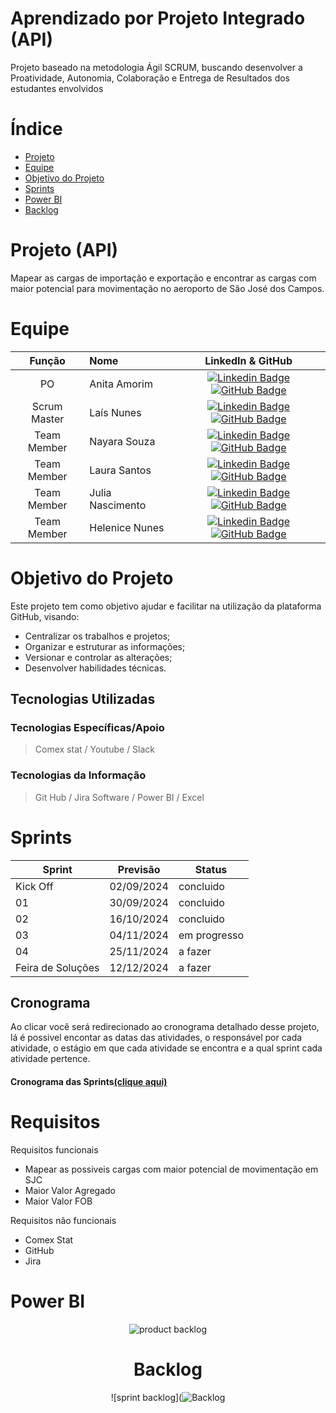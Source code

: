 #  Aprendizado por Projeto Integrado (API)

  Projeto baseado na metodologia Ágil SCRUM, buscando desenvolver a Proatividade, Autonomia, Colaboração e Entrega de Resultados dos estudantes envolvidos
  
 # Índice

* [Projeto](#projeto-template)
* [Equipe](#equipe)
* [Objetivo do Projeto](#objetivo-do-projeto)
* [Sprints](#Sprints)
* [Power BI](#Power-BI)
* [Backlog](#Backlog)
  

# Projeto (API) 
Mapear as cargas de importação e exportação e encontrar as cargas com maior potencial para movimentação no aeroporto de São José dos Campos.

# Equipe
|    Função     | Nome                                  |                                                                                                                                                      LinkedIn & GitHub                                                                                                                                                      |
| :-----------: | :------------------------------------ | :-------------------------------------------------------------------------------------------------------------------------------------------------------------------------------------------------------------------------------------------------------------------------------------------------------------------------: |
| PO |   Anita Amorim    |     [![Linkedin Badge](https://img.shields.io/badge/Linkedin-blue?style=flat-square&logo=Linkedin&logoColor=white)](https://br.linkedin.com/in/nayara-souza-a6734472) [![GitHub Badge](https://img.shields.io/badge/GitHub-111217?style=flat-square&logo=github&logoColor=white)](https://github.com/naaaires)              |
| Scrum Master  | Laís Nunes  |      [![Linkedin Badge](https://img.shields.io/badge/Linkedin-blue?style=flat-square&logo=Linkedin&logoColor=white)](https://www.linkedin.com/in/la%C3%ADs-pereira-oliveira-nunes-58389b254?utm_source=share&utm_campaign=share_via&utm_content=profile&utm_medium=android_app) [![GitHub Badge](https://img.shields.io/badge/GitHub-111217?style=flat-square&logo=github&logoColor=white)](https://github.com/Lais-Nunes)     |
| Team Member   | Nayara Souza              |         [![Linkedin Badge](https://img.shields.io/badge/Linkedin-blue?style=flat-square&logo=Linkedin&logoColor=white)](https://www.linkedin.com/in/anita-victoria-16208a24a?utm_source=share&utm_campaign=share_via&utm_content=profile&utm_medium=android_app) [![GitHub Badge](https://img.shields.io/badge/GitHub-111217?style=flat-square&logo=github&logoColor=white)](https://github.com/Anita725)        |
|  Team Member  | Laura Santos                  |   [![Linkedin Badge](https://img.shields.io/badge/Linkedin-blue?style=flat-square&logo=Linkedin&logoColor=white)](https://www.linkedin.com/in/laura-marques-a451b8272?utm_source=share&utm_campaign=share_via&utm_content=profile&utm_medium=android_app) [![GitHub Badge](https://img.shields.io/badge/GitHub-111217?style=flat-square&logo=github&logoColor=white)](https://github.com/Laura-Marques/Inform-tica)   |
|  Team Member  | Julia Nascimento       |           [![Linkedin Badge](https://img.shields.io/badge/Linkedin-blue?style=flat-square&logo=Linkedin&logoColor=white)](https://www.linkedin.com/in/j%C3%BAlia-lima-31645725b?utm_source=share&utm_campaign=share_via&utm_content=profile&utm_medium=ios_app) [![GitHub Badge](https://img.shields.io/badge/GitHub-111217?style=flat-square&logo=github&logoColor=white)](https://github.com/jlnas)          |
|  Team Member  | Helenice Nunes                |   [![Linkedin Badge](https://img.shields.io/badge/Linkedin-blue?style=flat-square&logo=Linkedin&logoColor=white)](https://www.linkedin.com/in/helenice-nunes-8a225171?utm_source=share&utm_campaign=share_via&utm_content=profile&utm_medium=android_app) [![GitHub Badge](https://img.shields.io/badge/GitHub-111217?style=flat-square&logo=github&logoColor=white)](https://github.com/HeleniceNunes)   |

# Objetivo do Projeto
Este projeto tem como objetivo ajudar e facilitar na utilização da plataforma GitHub, visando:
* Centralizar os trabalhos e projetos;
* Organizar e estruturar as informações;
* Versionar e controlar as alterações;
* Desenvolver habilidades técnicas.

## Tecnologias Utilizadas

 ### Tecnologias Específicas/Apoio
 > Comex stat /
 > Youtube /
 > Slack
  
 ### Tecnologias da Informação
 > Git Hub /
 > Jira Software /
 > Power BI /
 > Excel 

# Sprints

Sprint | Previsão | Status|
|------|--------|------|
|Kick Off | 02/09/2024 | concluido| 
|01 | 30/09/2024 | concluido| [Ver Relatório](https://fatecsjc-prd.azurewebsites.net/downloads/estagio/modelo_relatorio_estagio_gpi.docx) | 
|02|  16/10/2024| concluido |[Ver Relatório](https://fatecsjc-prd.azurewebsites.net/downloads/estagio/modelo_relatorio_estagio_gpi.docx) | 
|03| 04/11/2024 | em progresso|[Ver Relatório](https://fatecsjc-prd.azurewebsites.net/downloads/estagio/modelo_relatorio_estagio_gpi.docx) | 
|04| 25/11/2024 |a fazer |[Ver Relatório](https://fatecsjc-prd.azurewebsites.net/downloads/estagio/modelo_relatorio_estagio_gpi.docx)  | 
|Feira de Soluções|12/12/2024 |a fazer |[Ver Relatório](https://fatecsjc-prd.azurewebsites.net/downloads/estagio/modelo_relatorio_estagio_gpi.docx) | 

## Cronograma
Ao clicar você será redirecionado ao cronograma detalhado desse projeto, lá é possivel encontar as datas das atividades, o responsável por cada atividade, o estágio em que cada atividade se encontra e a qual sprint cada atividade pertence.

#### Cronograma das Sprints[(clique aqui)](https://laisoliveira25-1726617969381.atlassian.net/jira/software/projects/PI/boards/34/backlog)

# Requisitos

Requisitos funcionais 
- Mapear as possiveis cargas com maior potencial de movimentação em SJC   
- Maior Valor Agregado
- Maior Valor FOB

  
Requisitos não funcionais
- Comex Stat
- GitHub
- Jira
  
# Power BI

<div align="center">

![product backlog](https://github.com/user-attachments/assets/d091f123-6c3b-4d7c-a079-a8b3887c7fa9)

# Backlog

![sprint backlog](![Backlog](https://github.com/user-attachments/assets/a98f2cbb-3cfa-42a5-8789-9a14d004e524)

</div>
